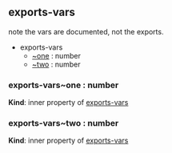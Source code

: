 ## exports-vars
note the vars are documented, not the exports.

  

* exports-vars
    * [~one](#module_exports-vars..one) : number
    * [~two](#module_exports-vars..two) : number


### exports-vars~one : number
**Kind**: inner property of [exports-vars](#module_exports-vars)


### exports-vars~two : number
**Kind**: inner property of [exports-vars](#module_exports-vars)


